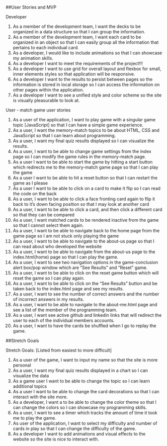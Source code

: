 ##User Stories and MVP

Developer
1.	As a member of the development team, I want the decks to be organized in a data structure so that I can group the information. 
2.	As a member of the development team, I want each card to be organized in an object so that I can easily group all the information that pertains to each individual card. 
3.	As a developer, I would like to include animations so that I can showcase my animation skills.
4.	As a developer I want to meet the requirements of the project!!!
5.	As a developer I want to use grid for overall layout and flexbox for small, inner elements styles so that application will be responsive. 
6.	As a developer I want to the results to persist between pages so the information is stored in local storage so I can access the information on other pages within the application.
7.	As a developer I want to see a unified style and color scheme  so the site is visually pleasurable to look at.

User  - match game user stories
1.	As a user of the application, I want to play game with a singular game topic [JavaScript] so that I can have a simple game experience. 
2.	As a user, I want the memory-match topics to be about HTML, CSS and JavaScript so that I can learn about programming. 
3.	As a user, I want my final quiz results displayed so I can visualize the results. 
4.	As a user, I want to be able to change game settings from the index page so I can modify the game rules in the memory-match page. 
5.	As a user I want to be able to start the game by hitting a start button which redirects me to the memory-match game page so that I can play the game
6.	As a user I want to be able to hit a reset button so that I can restart the game as I please 
7.	As a user I want to be able to click on a card to make it flip so I can read the code on the back
8.	As a user, I want to be able to click a face fronting card again to flip it back to it’s down facing position so that I may look at another card 
9.	As a user, I want to be able to click a card, and then click a different card so that they can be compared 
10.	As a user, I want matched cards to be rendered inactive from the game so that I cannot select them again.
11.	As a user, I want to be able to navigate back to the home page from the game page so I am not stuck only playing the game 
12.	As a user, I want to be able to navigate to the about-us page so that I can read about who developed the website
13.	As a user, I want to be able to navigate from the about-us page to the index.html(home) page so that I can play the game.
14.	As a user, I want to see two navigation options in the game-conclusion alert box/pop window which are “See Results” and “Reset” game. 
15.	As a user, I want to be able to click on the reset game button which will reset the game so I can play again. 
16.	As a user, I want to be able to click on the “See Results” button and be taken back to the index.html page and see my results.
17.	As a user, I want to see the number of correct answers and the number of incorrect answers in my results. 
18.	As a user, I want to be able to navigate to the about-me.html page and see a list of the member of the programming team. 
19.	As a user, I want see active github and linkedin links that will redirect the user to each of the individual members accounts.
20.	As a user, I want to have the cards be shuffled when I go to replay the game.


##Stretch Goals

Stretch Goals: [Listed from easiest to more difficult]
1.	As a user of the game, I want to input my name so that the site is more personal
2.	As a user, I want my final quiz results displayed in a chart so I can visualize the data
3.	As a game user I want to be able to change the topic so I can learn additional topics 
4.	As a user I want to be able to change the card decorations so that I can interact with the site more.
5.	As a developer, I want a to be able to change the color theme so that I can 
change the colors so I can showcase my programming skills.
6.	As a user, I want to see a timer which tracks the amount of time it took me to play the game. 
7.	As user of the application, I want to select my difficulty and number of cards in play so that I can change the difficulty of the game. 
8.	As a developer I want to add animations and visual effects to the website so the site is nice to interact with. 

